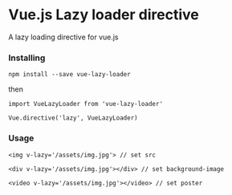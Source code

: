 # Vue.js Lazy loader directive

A lazy loading directive for vue.js

### Installing

```
npm install --save vue-lazy-loader
```

then

```
import VueLazyLoader from 'vue-lazy-loader'

Vue.directive('lazy', VueLazyLoader)
```

### Usage

```
<img v-lazy='/assets/img.jpg'> // set src

<div v-lazy='/assets/img.jpg'></div> // set background-image

<video v-lazy='/assets/img.jpg'></video> // set poster
```
